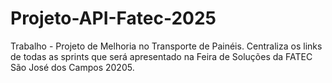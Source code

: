 # Projeto-API-Fatec-2025
Trabalho - Projeto de Melhoria no Transporte de Painéis. Centraliza os links de todas as sprints que será apresentado na Feira de Soluções da FATEC São José dos Campos 20205.
